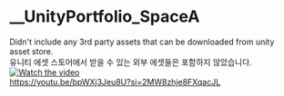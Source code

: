 # \_\_UnityPortfolio_SpaceA

Didn't include any 3rd party assets that can be downloaded from unity asset store.<br/>
유니티 에셋 스토어에서 받을 수 있는 외부 에셋들은 포함하지 않았습니다.<br/>
[![Watch the video](https://i.ytimg.com/vi/bpWXj3Jeu8U/hqdefault.jpg)](https://youtu.be/bpWXj3Jeu8U?si=2MW8zhje8FXqacJL)<br/>
https://youtu.be/bpWXj3Jeu8U?si=2MW8zhje8FXqacJL
